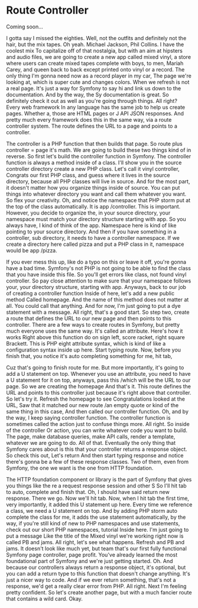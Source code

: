 # Route Controller

Coming soon...

I gotta say I missed the eighties. Well, not the outfits and definitely not the hair,
but the mix tapes. Oh yeah. Michael Jackson, Phil Collins. I have the coolest mix To
capitalize off of that nostalgia, but with an aim at hipsters and audio files, we are
going to create a new app called mixed vinyl, a store where users can create mixed
tapes complete with boys, to men, Mariah Carey, and queen back to back except printed
onto vinyl or a record. The only thing I'm gonna need now as a record player in my
car, The page we're looking at, which is super cute and changes colors. When we
refresh is not a real page. It's just a way for Symfony to say hi and link us down to
the documentation. And by the way, the Sy documentation is great. So definitely check
it out as well as you're going through things. All right? Every web framework In any
language has the same job to help us create pages. Whether a, those are HTML pages or
J API JSON responses. And pretty much every framework does this in the same way, via
a route controller system. The route defines the URL to a page and points to a
controller.

The controller is a PHP function that then builds that page. So route plus controller
= page it's math. We are going to build these two things kind of in reverse. So first
let's build the controller function in Symfony. The controller function is always a
method inside of a class. I'll show you in the source controller directory create a
new PHP class. Let's call it vinyl controller, Congrats our first PHP class, and
guess where it lives in the source directory, because all PHP classes will live in
source. And for the most part, it doesn't matter how you organize things inside of
source. You can put things into whatever directory you want and call them whatever
you want. So flex your creativity. Oh, and notice the namespace that PHP storm put at
the top of the class automatically. It is app /controller. This is important.
However, you decide to organize the, in your source directory, your namespace must
match your directory structure starting with app. So you always have, I kind of think
of the app. Namespace here is kind of like pointing to your source directory. And
then if you have something in a controller, sub directory, it needs to have a
controller namespace. If we create a directory here called pizza and put a PHP class
in it, namespace would be app /pizza.

If you ever mess this up, like do a typo on this or leave it off, you're gonna have a
bad time. Symfony's not PHP is not going to be able to find the class that you have
inside this file. So you'll get errors like class, not found vinyl controller. So pay
close attention to make sure that your namespace follows your, your directory
structure, starting with app. Anyways, back to our job of creating a controller
function Inside of here, let's add a new public method Called homepage. And the name
of this method does not matter at all. You could call that anything. And for now, I'm
just going to put a dye statement with a message. All right, that's a good start. So
step two, create a route that defines the URL to our new page and then points to this
controller. There are a few ways to create routes in Symfony, but pretty much
everyone uses the same way. It's called an attribute. Here's how it works Right above
this function do on sign left, score racket, right square Brackett. This is PHP eight
attribute syntax, which is kind of like a configuration syntax inside up here. Start
typing route. Now, before you finish that, you notice it's auto completing something
for me, hit tab,

Cuz that's going to finish route for me. But more importantly, it's going to add a U
statement on top. Whenever you use an attribute, you need to have a U statement for
it on top, anyways, pass this /which will be the URL to our page. So we are creating
the homepage And that's it. This route defines the URL and points to this controller
just because it's right above that controller. So let's try it. Refresh the homepage
to see Congratulations looked at the URL, Saw that it matched our new route /an empty
quote or kind of the same thing in this case, And then called our controller
function. Oh, and by the way, I keep saying controller function. The controller
function is sometimes called the action just to confuse things more. All right. So
inside of the controller Or action, you can write whatever code you want to build.
The page, make database queries, make API calls, render a template, whatever we are
going to do. All of that. Eventually the only thing that Symfony cares about is this
that your controller returns a response object. So check this out, Let's return And
then start typing response and notice there's gonna be a few of these response
classes. Two of them, even from Symfony, the one we want is the one from HTTP
foundation.

The HTTP foundation component or library is the part of Symfony that gives you things
like the re a request response session and other S So I'll hit tab to auto, complete
and finish that. Oh, I should have said return new response. There we go. Now we'll
hit tab. Now, when I hit tab the first time, very importantly, it added this U
statement up here. Every time we reference a class, we need a U statement on top. And
by adding PHP storm auto complete the class for me, it adds the use statement
automatically, by the way, if you're still kind of new to PHP namespaces and use
statements, check out our short PHP namespaces, tutorial Inside here. I'm just going
to put a message Like the title of the Mixed vinyl we're working right now is called
PB and jams. All right, let's see what happens. Refresh and PB and jams. It doesn't
look like much yet, but team that's our first fully functional Symfony page
controller, page profit. You've already learned the most foundational part of Symfony
and we're just getting started. Oh. And because our controllers always return a
response object, it's optional, but you can add a return type to this function that
doesn't change anything. It's just a nicer way to code. And if we ever return
something, that's not a response, we'd get a really clear error from PHP. All right.
Next I'm feeling pretty confident. So let's create another page, but with a much
fancier route that contains a wild card. Okay.

